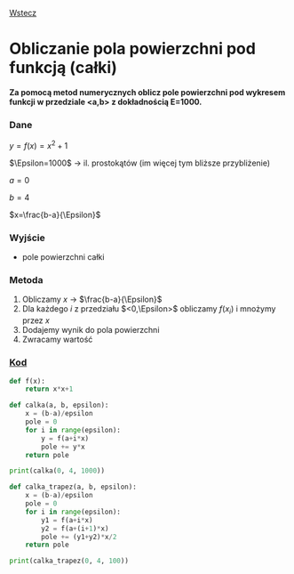 [Wstecz](../informatyka.md)

# Obliczanie pola powierzchni pod funkcją (całki)

**Za pomocą metod numerycznych oblicz pole powierzchni pod wykresem funkcji w przedziale <a,b> z dokładnością E=1000.**

### Dane

$`y=f(x)=x^2+1`$

$`\Epsilon=1000`$ -> il. prostokątów (im więcej tym bliższe przybliżenie)

$`a=0`$

$`b=4`$

$`x=\frac{b-a}{\Epsilon}`$

### Wyjście

-   pole powierzchni całki

### Metoda

1. Obliczamy $`x`$ -> $`\frac{b-a}{\Epsilon}`$
2. Dla każdego $`i`$ z przedziału $`<0,\Epsilon>`$ obliczamy $`f(x_i)`$ i mnożymy przez $`x`$
3. Dodajemy wynik do pola powierzchni
4. Zwracamy wartość

### [Kod](obliczanie-pola-powieszchni-po-funkcja-calki.py)

```python
def f(x):
    return x*x+1

def calka(a, b, epsilon):
    x = (b-a)/epsilon
    pole = 0
    for i in range(epsilon):
        y = f(a+i*x)
        pole += y*x
    return pole

print(calka(0, 4, 1000))

def calka_trapez(a, b, epsilon):
    x = (b-a)/epsilon
    pole = 0
    for i in range(epsilon):
        y1 = f(a+i*x)
        y2 = f(a+(i+1)*x)
        pole += (y1+y2)*x/2
    return pole

print(calka_trapez(0, 4, 100))
```
